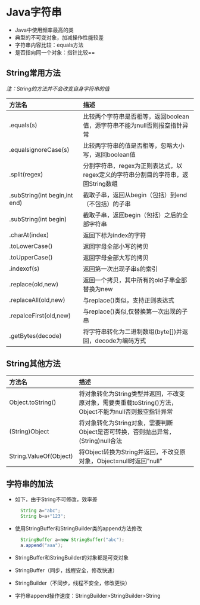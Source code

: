 
# Java字符串

- Java中使用频率最高的类
- 典型的不可变对象，加减操作性能较差
- 字符串内容比较：equals方法
- 是否指向同一个对象：指针比较==
  
## String常用方法

*注：String的方法并不会改变自身字符串的值*

| 方法名                        | 描述                                                                             |
| :---------------------------- | :------------------------------------------------------------------------------- |
| .equals(s)                    | 比较两个字符串是否相等，返回boolean值，源字符串不能为null否则报空指针异常        |
| .equalsignoreCase(s)          | 比较两字符串的值是否相等，忽略大小写，返回boolean值                              |
| .split(regex)                 | 分割字符串，regex为正则表达式，以regex定义的字符串分割目的字符串，返回String数组 |
| .subString(int begin,int end) | 截取子串，返回从begin（包括）到end（不包括）的子串                               |
| .subString(int begin)         | 截取子串，返回begin（包括）之后的全部字符串                                      |
| .charAt(index)                | 返回下标为index的字符                                                            |
| .toLowerCase()                | 返回字母全部小写的拷贝                                                           |
| .toUpperCase()                | 返回字母全部大写的拷贝                                                           |
| .indexof(s)                   | 返回第一次出现子串s的索引                                                        |
| .replace(old,new)             | 返回一个拷贝，其中所有的old子串全部替换为new                                     |
| .replaceAll(old,new)          | 与replace()类似，支持正则表达式                                                  |
| .repalceFirst(old,new)        | 与replace()类似,仅替换第一次出现的子串                                           |
| .getBytes(decode)             | 将字符串转化为二进制数组(byte[])并返回，decode为编码方式                         |

## String其他方法
| 方法名                 | 描述                                                                                                   |
| :--------------------- | :----------------------------------------------------------------------------------------------------- |
| Object.toString()      | 将对象转化为String类型并返回，不改变原对象，需要类重载toString()方法，Object不能为null否则报空指针异常 |
| (String)Object         | 将对象转化为String对象，需要判断Object是否可转换，否则抛出异常，(String)null合法                       |
| String.ValueOf(Object) | 将Object转换为String并返回，不改变原对象，Object=null时返回"null"                                      |

## 字符串的加法

- 如下，由于String不可修改，效率差

  ```java
    String a="abc";
    String b=a+"123";
  ```

- 使用StringBuffer和StringBuilder类的append方法修改

  ```java
    StringBuffer a=new StringBuffer("abc");
    a.append("aaa");
  ```

- StringBuffer和StringBuilder的对象都是可变对象
- StringBuffer（同步，线程安全，修改快速）
- StringBuilder（不同步，线程不安全，修改更快）
- 字符串append操作速度：StringBuilder>StringBuilder>String
